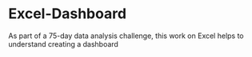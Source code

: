 # Excel-Dashboard
As part of a 75-day data analysis challenge, this work on Excel helps to understand creating a dashboard
